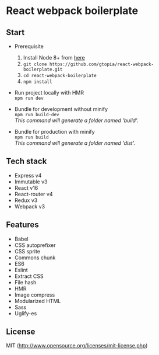 # React webpack boilerplate  

## Start  
* Prerequisite  
    1. Install Node 8+ from [here](https://nodejs.org/en/)
    2. `git clone https://github.com/gtopia/react-webpack-boilerplate.git`
    3. `cd react-webpack-boilerplate`
    4. `npm install`

* Run project locally with HMR  
    `npm run dev`  

* Bundle for development without minify  
    `npm run build-dev`  
    _This command will generate a folder named 'build'._  

* Bundle for production with minify  
    `npm run build`  
    _This command will generate a folder named 'dist'._  


## Tech stack  
* Express v4
* Immutable v3
* React v16
* React-router v4
* Redux v3
* Webpack v3


## Features  
* Babel
* CSS autoprefixer
* CSS sprite
* Commons chunk
* ES6
* Eslint
* Extract CSS
* File hash
* HMR
* Image compress
* Modularized HTML
* Sass
* Uglify-es


## License

MIT (http://www.opensource.org/licenses/mit-license.php)


